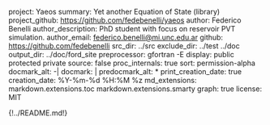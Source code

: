 project: Yaeos
summary: Yet another Equation of State (library)
project_github: https://github.com/fedebenelli/yaeos
author: Federico Benelli
author_description: PhD student with focus on reservoir PVT simulation.
author_email: federico.benelli@mi.unc.edu.ar
github: https://github.com/fedebenelli
src_dir: ../src
exclude_dir: ../test ../doc
output_dir: ../doc/ford_site
preprocessor: gfortran -E
display: public
         protected
         private
source: false
proc_internals: true
sort: permission-alpha
docmark_alt: -|
docmark: |
predocmark_alt: *
print_creation_date: true
creation_date: %Y-%m-%d %H:%M %z
md_extensions: markdown.extensions.toc
               markdown.extensions.smarty
graph: true
license: MIT

{!../README.md!}
